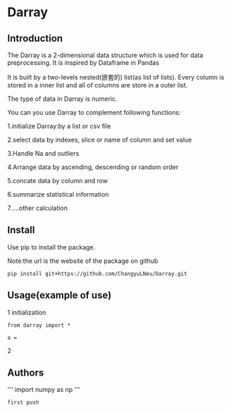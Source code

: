 # Darray
## Introduction
The Darray is a 2-dimensional data structure which is used for data preprocessing. It is inspired by Dataframe in Pandas

It is built by a two-levels nested(嵌套的) list(as list of lists). Every column is stored in a inner list and all of columns are store in a outer list. 

The type of data in Darray is numeric. 

You can you use Darray to complement following functions:

1.initialize Darray:by a list or csv file

2.select data by indexes, slice or name of column and set value

3.Handle Na and outliers

4.Arrange data by ascending, descending or random order

5.concate data by column and row

6.summarize statistical information

7.....other calculation 

## Install
Use pip to install the package.

Note:the url is the website of the package on github
```
pip install git+https://github.com/ChangyuLNeu/Darray.git
```


## Usage(example of use)
1 initialization
```
from darray import *

a = 

```

2
## Authors


'''
import numpy as np
'''

```
first push
```

